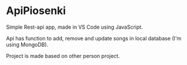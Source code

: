# ApiPiosenki
Simple Rest-api app, made in VS Code using JavaScript.

Api has function to add, remove and update songs in local database (I'm using MongoDB).

Project is made based on other person project.
